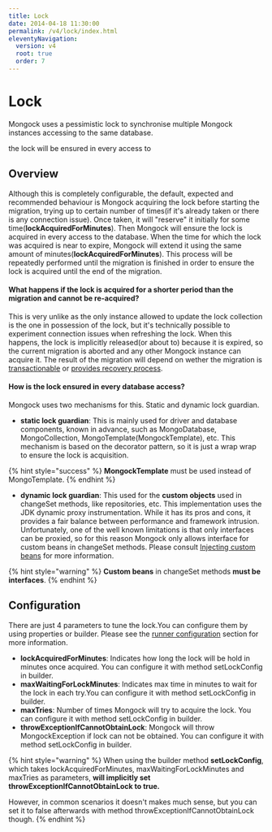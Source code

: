 ```yaml
---
title: Lock
date: 2014-04-18 11:30:00 
permalink: /v4/lock/index.html
eleventyNavigation:
  version: v4
  root: true
  order: 7
---
```


# Lock

Mongock uses a pessimistic lock to synchronise multiple Mongock instances accessing to the same database. 

the lock will be ensured in every access to

## Overview

Although this is completely configurable, the default, expected and recommended behaviour is Mongock acquiring the lock before starting the migration, trying up to certain number of times\(if it's already taken or there is any connection issue\). Once taken, it will "reserve" it initially for some time\(**lockAcquiredForMinutes**\). Then  Mongock will ensure the lock is acquired in every access to the database. When the time for which the lock was acquired is near to expire, Mongock will extend it using the same amount of minutes\(**lockAcquiredForMinutes**\). This process will be repeatedly performed until the migration is finished in order to ensure the lock is acquired until the end of the migration.

#### What happens if the lock is acquired for a shorter period than the migration and cannot be re-acquired?

This is very unlike as the only instance allowed to update the lock collection is the one in possession of the lock, but it's technically possible to experiment connection issues when refreshing the lock. When this happens, the lock is implicitly released\(or about to\) because it is expired, so  the current migration is aborted and any other Mongock instance can acquire it. The result of the migration will depend on wether the migration is [transactionable](transactions.md) or [provides recovery process](). 

#### How is the lock ensured in every database access?

Mongock uses two mechanisms for this. Static and dynamic lock guardian.

* **static lock guardian**: This is mainly used for driver and  database components, known in advance, such as MongoDatabase, MongoCollection, MongoTemplate\(MongockTemplate\), etc. This mechanism is based on the decorator pattern, so it is just a wrap wrap to ensure the lock is acquisition.

{% hint style="success" %}
**MongockTemplate** must be used instead of MongoTemplate.
{% endhint %}

* **dynamic lock guardian**: This used for the **custom objects** used in changeSet methods, like repositories, etc. This implementation uses the JDK dynamic proxy instrumentation. While it has its pros and cons, it provides a fair balance between performance and framework intrusion. Unfortunately, one of the well known  limitations is that only interfaces can be proxied, so for this reason Mongock only allows interface for custom beans in changeSet methods. Please consult [Injecting custom beans](injecting-custom-dependencies-to-changesets.md) for more information.

{% hint style="warning" %}
**Custom beans** in changeSet methods **must be interfaces**.
{% endhint %}

## Configuration

There are just 4 parameters to tune the lock.You can configure them by using properties or builder. Please see the [runner configuration](standalone.md#configuration) section for more information.

* **lockAcquiredForMinutes**: Indicates how long the lock will be hold in minutes once acquired. You can configure it with method setLockConfig in builder.
* **maxWaitingForLockMinutes**: Indicates max time in minutes to wait for the lock in each try.You can configure it with method setLockConfig in builder.
* **maxTries**: Number of times Mongock will try to acquire the lock. You can configure it with method setLockConfig in builder.
* **throwExceptionIfCannotObtainLock**: Mongock will throw MongockException if lock can not be obtained. You can configure it with method setLockConfig in builder.

{% hint style="warning" %}
When using the builder method **setLockConfig**, which takes lockAcquiredForMinutes, maxWaitingForLockMinutes and maxTries as parameters, **will implicitly set throwExceptionIfCannotObtainLock to true.** 

However, in common scenarios it doesn't makes much sense, but you can set it to false afterwards with method throwExceptionIfCannotObtainLock though.
{% endhint %}

